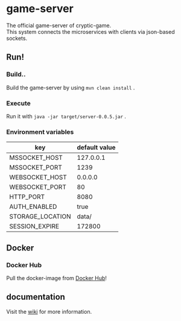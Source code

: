 # game-server

The official game-server of cryptic-game.  
This system connects the microservices with clients via json-based sockets.

## Run!

### Build..

Build the game-server by using `mvn clean install` .  

### Execute

Run it with `java -jar target/server-0.0.5.jar` .

### Environment variables

| key              | default value |
| ---------------- | ------------- |
| MSSOCKET_HOST    | 127.0.0.1     |
| MSSOCKET_PORT    | 1239          |
| WEBSOCKET_HOST   | 0.0.0.0       |
| WEBSOCKET_PORT   | 80            |
| HTTP_PORT        | 8080          |
| AUTH_ENABLED     | true          |
| STORAGE_LOCATION | data/         | 
| SESSION_EXPIRE   | 172800        | 

## Docker

### Docker Hub

Pull the docker-image from [Docker Hub](https://hub.docker.com/r/useto/cryptic-game-server)!

## documentation

Visit the [wiki](https://github.com/cryptic-game/server/wiki) for more information.

